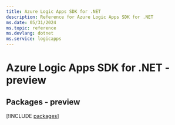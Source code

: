 ```yaml
---
title: Azure Logic Apps SDK for .NET
description: Reference for Azure Logic Apps SDK for .NET
ms.date: 05/31/2024
ms.topic: reference
ms.devlang: dotnet
ms.service: logicapps
---
```

# Azure Logic Apps SDK for .NET - preview
## Packages - preview
[!INCLUDE [packages](logic-apps-index.md)]